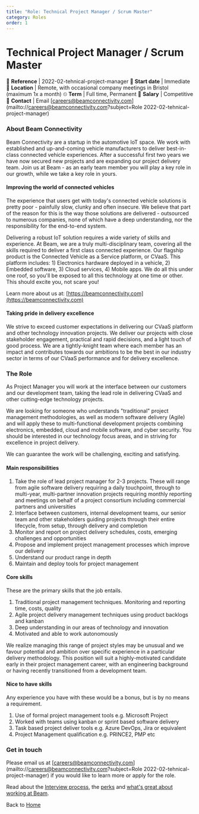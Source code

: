 ```yaml
---
title: "Role: Technical Project Manager / Scrum Master"
category: Roles
order: 1
---
```


<h1>Technical Project Manager / Scrum Master</h1>

📝 **Reference** | 2022-02-tehnical-project-manager
📅 **Start date** | Immediate
📍 **Location** | Remote, with occasional company meetings in Bristol (maximum 1x a month)
⏲ **Term** | Full time, Permanent
👛 **Salary** | Competitive
📧 **Contact** | Email [careers@beamconnectivity.com](mailto://careers@beamconnectivity.com?subject=Role 2022-02-tehnical-project-manager)

### About Beam Connectivity

Beam Connectivity are a startup in the automotive IoT space. We work with established and up-and-coming vehicle manufacturers to deliver best-in-class connected vehicle experiences. After a successful first two years we have now secured new projects and are expanding our project delivery team. Join us at Beam - as an early team member you will play a key role in our growth, while we take a key role in yours.

#### Improving the world of connected vehicles

The experience that users get with today's connected vehicle solutions is pretty poor - painfully slow, clunky and often insecure. We believe that part of the reason for this is the way those solutions are delivered - outsourced to numerous companies, none of which have a deep understanding, nor the responsibility for the end-to-end system. 

Delivering a robust IoT solution requires a wide variety of skills and experience. At Beam, we are a truly multi-disciplinary team, covering all the skills required to deliver a first class connected experience. Our flagship product is the Connected Vehicle as a Service platform, or CVaaS. This platform includes: 1) Electronics hardware deployed in a vehicle, 2) Embedded software, 3) Cloud services, 4) Mobile apps. We do all this under one roof, so you'll be exposed to all this technology at one time or other. This should excite you, not scare you!

Learn more about us at: [https://beamconnectivity.com](https://beamconnectivity.com)

#### Taking pride in delivery excellence

We strive to exceed customer expectations in delivering our CVaaS platform and other technology innovation projects. We deliver our projects with close stakeholder engagement, practical and rapid decisions, and a light touch of good process. We are a tightly-knight team where each member has an impact and contributes towards our ambitions to be the best in our industry sector in terms of our CVaaS performance and for delivery excellence.

### The Role

As Project Manager you will work at the interface between our customers and our development team, taking the lead role in delivering CVaaS and other cutting-edge technology projects. 

We are looking for someone who understands "traditional" project management methodologies, as well as modern software delivery (Agile) and will apply these to multi-functional development projects combining electronics, embedded, cloud and mobile software, and cyber security. You should be interested in our technology focus areas, and in striving for excellence in project delivery.

We can guarantee the work will be challenging, exciting and satisfying.

#### Main responsibilities

1. Take the role of lead project manager for 2-3 projects. These will range from agile software delivery requiring a daily touchpoint, through to multi-year, multi-partner innovation projects requiring monthly reporting and meetings on behalf of a project consortium including commercial partners and universities
2. Interface between customers, internal development teams, our senior team and other stakeholders guiding projects through their entire lifecycle, from setup, through delivery and completion
3. Monitor and report on project delivery schedules, costs, emerging challenges and opportunities
4. Propose and implement project management processes which improve our delivery
5. Understand our product range in depth
6. Maintain and deploy tools for project management 

#### Core skills

These are the primary skills that the job entails. 

1. Traditional project management techniques. Monitoring and reporting time, costs, quality
2. Agile project delivery management techniques using product backlogs and kanban
3. Deep understanding in our areas of technology and innovation
4. Motivated and able to work autonomously

We realize managing this range of project styles may be unusual and we favour potential and ambition over specific experience in a particular delivery methodology. This position will suit a highly-motivated candidate early in their project management career, with an engineering background or having recently transitioned from a development team.

#### Nice to have skills

Any experience you have with these would be a bonus, but is by no means a requirement.

1. Use of formal project management tools e.g. Microsoft Project
2. Worked with teams using kanban or sprint based software delivery
3. Task based project deliver tools e.g. Azure DevOps, Jira or equivalent
4. Project Management qualification e.g. PRINCE2, PMP etc


### Get in touch

Please email us at [careers@beamconnectivity.com](mailto://careers@beamconnectivity.com?subject=Role 2022-02-tehnical-project-manager) if you would like to learn more or apply for the role.

Read about the [Interview process](/#interview-process), the [perks](/#beam-team-perks) and [what's great about working at Beam](/#life-at-beam).

Back to [Home](/)